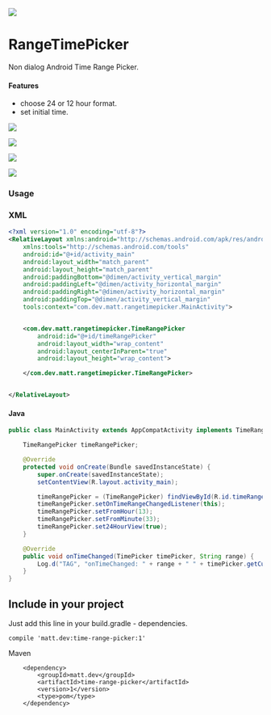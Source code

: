 [![](https://jitpack.io/v/madrzazg/RangeTimePicker.svg)](https://jitpack.io/#madrzazg/RangeTimePicker)

# RangeTimePicker
Non dialog Android Time Range Picker.

#### Features
* choose 24 or 12 hour format.
* set initial time.

![](https://raw.githubusercontent.com/madrzazg/RangeTimePicker/master/screenshots/Screenshot_2016-11-10-18-10-52.png)

![](https://raw.githubusercontent.com/madrzazg/RangeTimePicker/master/screenshots/Screenshot_2016-11-10-18-10-59.png)

![](https://raw.githubusercontent.com/madrzazg/RangeTimePicker/master/screenshots/Screenshot_2016-11-10-18-11-22.png)

![](https://raw.githubusercontent.com/madrzazg/RangeTimePicker/master/screenshots/Screenshot_2016-11-10-18-11-16.png)


### Usage

### XML
```xml
<?xml version="1.0" encoding="utf-8"?>
<RelativeLayout xmlns:android="http://schemas.android.com/apk/res/android"
    xmlns:tools="http://schemas.android.com/tools"
    android:id="@+id/activity_main"
    android:layout_width="match_parent"
    android:layout_height="match_parent"
    android:paddingBottom="@dimen/activity_vertical_margin"
    android:paddingLeft="@dimen/activity_horizontal_margin"
    android:paddingRight="@dimen/activity_horizontal_margin"
    android:paddingTop="@dimen/activity_vertical_margin"
    tools:context="com.dev.matt.rangetimepicker.MainActivity">


    <com.dev.matt.rangetimepicker.TimeRangePicker
        android:id="@+id/timeRangePicker"
        android:layout_width="wrap_content"
        android:layout_centerInParent="true"
        android:layout_height="wrap_content">

    </com.dev.matt.rangetimepicker.TimeRangePicker>


</RelativeLayout>


```
#### Java

```java
public class MainActivity extends AppCompatActivity implements TimeRangePicker.OnTimeRangeChangedListener {

    TimeRangePicker timeRangePicker;

    @Override
    protected void onCreate(Bundle savedInstanceState) {
        super.onCreate(savedInstanceState);
        setContentView(R.layout.activity_main);

        timeRangePicker = (TimeRangePicker) findViewById(R.id.timeRangePicker);
        timeRangePicker.setOnTimeRangeChangedListener(this);
        timeRangePicker.setFromHour(13);
        timeRangePicker.setFromMinute(33);
        timeRangePicker.set24HourView(true);
    }

    @Override
    public void onTimeChanged(TimePicker timePicker, String range) {
        Log.d("TAG", "onTimeChanged: " + range + " " + timePicker.getCurrentHour() + ":" + timePicker.getCurrentMinute());
    }
}
```

## Include in your project

Just add this line in your build.gradle - dependencies.

    compile 'matt.dev:time-range-picker:1'


Maven
````    
    <dependency>
        <groupId>matt.dev</groupId>
        <artifactId>time-range-picker</artifactId>
        <version>1</version>
        <type>pom</type>
    </dependency>
````
